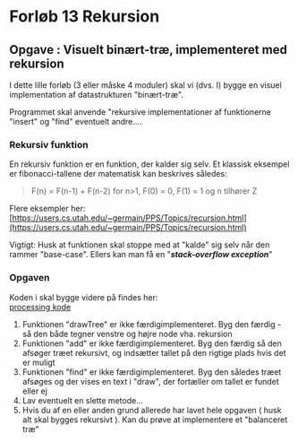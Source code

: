 # Forløb 13 Rekursion
## Opgave : Visuelt binært-træ, implementeret med rekursion

I dette lille forløb (3 eller måske 4 moduler) skal vi (dvs. I) bygge en visuel implementation af datastrukturen "binært-træ".

Programmet skal anvende "rekursive implementationer af funktionerne "insert" og "find" eventuelt andre....

### Rekursiv funktion

En rekursiv funktion er en funktion, der kalder sig selv.
Et klassisk eksempel er fibonacci-tallene der matematisk kan beskrives således:

> F(n) = F(n-1) + F(n-2) for n>1, F(0) = 0, F(1) = 1 og n tilhører Z

Flere eksempler her:  
[https://users.cs.utah.edu/~germain/PPS/Topics/recursion.html](https://users.cs.utah.edu/~germain/PPS/Topics/recursion.html)


Vigtigt: Husk at funktionen skal stoppe med at "kalde" sig selv når den rammer "base-case". Ellers kan man få en "***stack-overflow exception***"

### Opgaven

Koden i skal bygge videre på findes her:   
[processing kode](./BinaryVisual.md)

1. Funktionen "drawTree" er ikke færdigimplementeret. Byg den færdig - så den både tegner venstre og højre node vha. rekursion
2. Funktionen "add" er ikke færdigimplementeret. Byg den færdig så den afsøger træet rekursivt, og indsætter tallet på den rigtige plads hvis det er muligt
3. Funktionen "find" er ikke færdigimplementeret. Byg den således træet afsøges og der vises en text i "draw", der fortæller om tallet er fundet eller ej 
4. Lav eventuelt en slette metode...
5. Hvis du af en eller anden grund allerede har lavet hele opgaven ( husk alt skal bygges rekursivt ). Kan du prøve at implementere et "balanceret træ"
